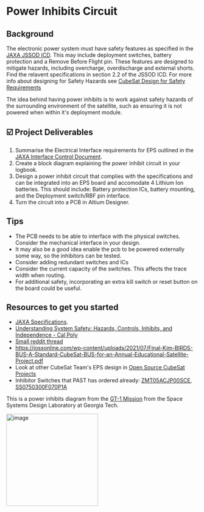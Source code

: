 # Power Inhibits Circuit

## Background 
The electronic power system must have safety features as specified in the [JAXA JSSOD ICD](https://humans-in-space.jaxa.jp/kibouser/library/item/jx-espc_8e_en.pdf).
This may include deployment switches, battery protection and a Remove Before Flight pin. 
These features are designed to mitigate hazards, including overcharge, overdischarge and external shorts. 
Find the relavent specifications in section 2.2 of the JSSOD ICD. For more info about designing for Safety Hazards see [CubeSat Design for Safety Requirements](https://www.unoosa.org/documents/pdf/Access2Space4All/KiboCUBE/KiboCUBEAcademy/2023/KiboCUBE_Academy_2023_OPL06.pdf)

The idea behind having power inhibits is to work against safety hazards of the surrounding environment of the satellite, such as ensuring it is not powered when within it's deployment module.

## ☑️ Project Deliverables
1. Summarise the Electrical Interface requirements for EPS outlined in the [JAXA Interface Control Document](https://humans-in-space.jaxa.jp/kibouser/provide/j-ssod/index.html#sw-library).
2. Create a block diagram explaining the power inhibit circuit in your logbook.
3. Design a power inhibit circuit that complies with the specifications and can be integrated into an EPS board and
  accomodate 4 Lithium Ion batteries. This should include: Battery protection ICs, battery mounting, and the Deployment switch/RBF pin interface.
4. Turn the circuit into a PCB in Altium Designer.

## Tips
- The PCB needs to be able to interface with the physical switches. Consider the mechanical interface in your design.
- It may also be a good idea enable the pcb to be powered externally some way, so the inhibitors can be tested.
- Consider adding redundant switches and ICs
- Consider the current capacity of the switches. This affects the trace width when routing.
- For additional safety, incorporating an extra kill switch or reset button on the board could be useful.

## Resources to get you started
- [JAXA Specifications](https://humans-in-space.jaxa.jp/kibouser/library/item/jx-espc_8e_en.pdf).
- [Understanding System Safety: Hazards, Controls, Inhibits, and Independence - Cal Poly ](http://mstl.atl.calpoly.edu/~workshop/archive/2013/Summer/Day%202/1130-Shaw-UnderstandingSystemSafety.pdf)
- [Small reddit thread](https://www.reddit.com/r/cubesat/comments/ckrglv/rbf_and_kill_switches/)
- https://jossonline.com/wp-content/uploads/2021/07/Final-Kim-BIRDS-BUS-A-Standard-CubeSat-BUS-for-an-Annual-Educational-Satellite-Project.pdf
- Look at other CubeSat Team's EPS design in [Open Source CubeSat Projects](https://github.com/PerthAerospaceStudentTeam/Onboarding/tree/main/0.%20Resources/0.2%20Open%20Source%20CubeSat%20Projects)
- Inhibitor Switches that PAST has ordered already: [ZMT05ACJP00SCE](https://www.digikey.com.au/en/products/detail/c-k/ZMT05ACJP00SCE/16161380?srsltid=AfmBOoqVPIPycyup-A40ewQXsPAnRZBBdgYE5dVWQJ2ow3VlIRZyUzBj), [SS0750300F070P1A](https://www.digikey.com.au/en/products/detail/e-switch/SS0750300F070P1A/3778167?srsltid=AfmBOooJEi3PdkcblksKu35PJoMpTbgLc6Xz2kU1TYYO-kbOoVRPlCd4)

This is a power inhibits diagram from the [GT-1 Mission](https://digitalcommons.usu.edu/context/smallsat/article/4895/viewcontent/SSC21_P2_48.pdf)
from the Space Systems Design Laboratory at Georgia Tech.

<img width="241" alt="image" src="https://github.com/user-attachments/assets/c5e4926b-61b0-4c78-aa99-bcbee525dccb" />

  
